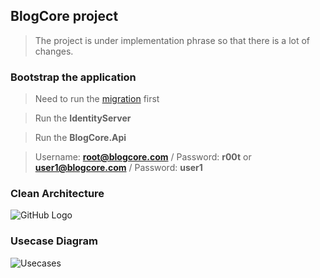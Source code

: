 ## BlogCore project

> The project is under implementation phrase so that there is a lot of changes.

### Bootstrap the application

> Need to run the [migration](https://github.com/thangchung/blog-core/wiki/Migrations) first

> Run the **IdentityServer**

> Run the **BlogCore.Api**

> Username: **root@blogcore.com** / Password: **r00t** or **user1@blogcore.com** / Password: **user1**

### Clean Architecture

![GitHub Logo](https://8thlight.com/blog/assets/posts/2012-08-13-the-clean-architecture/CleanArchitecture-8b00a9d7e2543fa9ca76b81b05066629.jpg)

### Usecase Diagram
![Usecases](https://github.com/thangchung/blog-core/blob/master/docs/Usecases.png)



